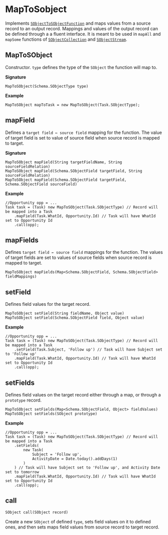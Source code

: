 # MapToSobject

Implements [`SObjectToSObjectFunction`](SObjectToSObjectFunction) and maps values from a source record to an output record. Mappings and values of the output record can be defined through a a fluent interface. It is meant to be used in `mapAll` and `mapSome` functions of [`SObjectCollection`](../collection/SObjectCollection) and [`SObjectStream`](../stream/SObjectStream).

## MapToSObject

Constructor. `type` defines the type of the `SObject` the function will map to.

**Signature**

```
MapToSObject(Schema.SObjectType type)
```

**Example**

```
MapToSObject mapToTask = new MapToSObject(Task.SObjectType);
```

## mapField

Defines a `target field ← source field` mapping for the function. The value of target field is set to value of source field when source record is mapped to target.

**Signature**

```
MapToSObject mapField(String targetFieldName, String sourceFieldRelation)
MapToSObject mapField(Schema.SObjectField targetField, String sourceFieldRelation)
MapToSObject mapField(Schema.SObjectField targetField, Schema.SObjectField sourceField)
```

**Example**

```
//Opportunity opp = ...
Task task = (Task) new MapToSObject(Task.SObjectType) // Record will be mapped into a Task
	.mapField(Task.WhatId, Opportunity.Id) // Task will have WhatId set to Opportunity Id
	.call(opp);
```

## mapFields

Defines `target field ← source field` mappings for the function. The values of target fields are set to values of source fields when source record is mapped to target.

```
MapToSObject mapFields(Map<Schema.SObjectField, Schema.SObjectField> fieldMappings)
```

## setField

Defines field values for the target record.

```
MapToSObject setField(String fieldName, Object value)
MapToSObject setField(Schema.SObjectField field, Object value)
```

**Example**

```
//Opportunity opp = ...
Task task = (Task) new MapToSObject(Task.SObjectType) // Record will be mapped into a Task
	.setField(Task.Subject, 'Follow up') // Task will have Subject set to 'Follow up'
	.mapField(Task.WhatId, Opportunity.Id) // Task will have WhatId set to Opportunity Id
	.call(opp);
```

## setFields

Defines field values on the target record either through a map, or through a `prototype` record.

```
MapToSObject setFields(Map<Schema.SObjectField, Object> fieldValues)
MapToSObject setFields(SObject prototype)
```

**Example**

```
//Opportunity opp = ...
Task task = (Task) new MapToSObject(Task.SObjectType) // Record will be mapped into a Task
	.setFields(
		new Task(
			Subject = 'Follow up',
			ActivityDate = Date.today().addDays(1)
		)
	) // Task will have Subject set to 'Follow up', and Activity Date set to tomorrow
	.mapField(Task.WhatId, Opportunity.Id) // Task will have WhatId set to Opportunity Id
	.call(opp);
```

## call

```
SObject call(SObject record)
```

Create a new `SObject` of defined `type`, sets field values on it to defined ones, and then sets maps field values from source record to target record.
